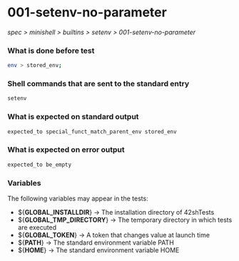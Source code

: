 # 001-setenv-no-parameter

*spec > minishell > builtins > setenv > 001-setenv-no-parameter*

### What is done before test

```bash
env > stored_env;
```

### Shell commands that are sent to the standard entry

```bash
setenv
```

### What is expected on standard output

```bash
expected_to special_funct_match_parent_env stored_env
```

### What is expected on error output

```bash
expected_to be_empty
```

### Variables

The following variables may appear in the tests:

* ${**GLOBAL_INSTALLDIR**} -> The installation directory of 42shTests
* ${**GLOBAL_TMP_DIRECTORY**} -> The temporary directory in which tests are executed
* ${**GLOBAL_TOKEN**} -> A token that changes value at launch time
* ${**PATH**} -> The standard environment variable PATH
* ${**HOME**} -> The standard environment variable HOME
